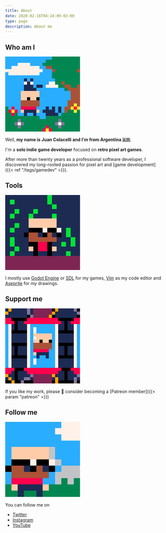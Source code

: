 ```yaml
---
title: About
date: 2020-02-16T04:24:09-03:00
type: page
description: About me
---
```


## Who am I

![With Cats](with_cats.gif)

Well, **my name is Juan Colacelli and I'm from Argentina 🇦🇷**.

I'm a **solo indie game developer** focused on **retro pixel art games**.

After more than twenty years as a professional software developer, I discovered my long-rooted passion for pixel art and [game development]({{< ref "/tags/gamedev" >}}).

## Tools

![Matrix](matrix.gif)

I mostly use [Godot Engine](https://godotengine.org) or [SDL](https://libsdl.org) for my games, [Vim](https://vim.org) as my code editor and [Aseprite](https://aseprite.org) for my drawings.

## Support me

![Rotating](rotating.gif)

If you like my work, please :pray: consider becoming a [Patreon member]({{< param "patreon" >}})

## Follow me

![Deal with it](deal_with_it.gif)

You can follow me on
- [Twitter](https://twitter.com/JuanMakesGames)
- [Instagram](https://instagram.com/JuanMakesGames)
- [YouTube](https://youtube.com/@JuanMakesGames)
